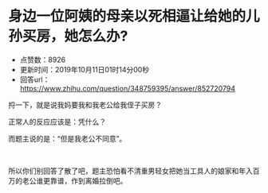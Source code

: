 # 身边一位阿姨的母亲以死相逼让给她的儿孙买房，她怎么办?
- 点赞数：8926
- 更新时间：2019年10月11日01时14分00秒
- 回答url：https://www.zhihu.com/question/348759395/answer/852720794
<body>
 <p data-pid="_4PmoQMv">捋一下，就是说我妈要我和我老公给我侄子买房？</p>
 <p data-pid="kYOPSy0k">正常人的反应应该是：凭什么？</p>
 <p data-pid="RDCF7OZM">而题主说的是：“但是我老公不同意”。</p>
 <p class="ztext-empty-paragraph"><br></p>
 <p data-pid="fgNqjSyq">所以你们别回答了散了吧，题主恐怕看不清重男轻女把她当工具人的娘家和年入百万的老公谁更靠谱，作到离婚拉倒吧。</p>
 <p></p>
</body>